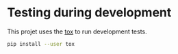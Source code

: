 # Testing during development

This projet uses the [tox] to run development tests.

[tox]:https://tox.readthedocs.io/en/latest/

```sh
pip install --user tox
```